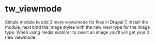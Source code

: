 tw_viewmode
===========

Simple module to add 3 more viewsmode for files in Drupal 7. Install the module, next bind the image styles with the new view type for the image type. When using media explorer to insert an image you'll will get your 3 new viewmode

